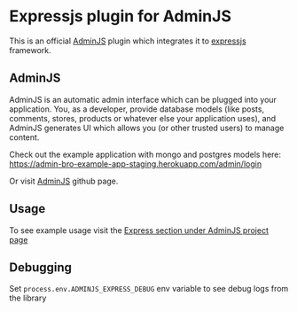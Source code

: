 # Expressjs plugin for AdminJS

This is an official [AdminJS](https://github.com/SoftwareBrothers/adminjs) plugin which integrates it to [expressjs](https://expressjs.com/) framework.

## AdminJS

AdminJS is an automatic admin interface which can be plugged into your application. You, as a developer, provide database models (like posts, comments, stores, products or whatever else your application uses), and AdminJS generates UI which allows you (or other trusted users) to manage content.

Check out the example application with mongo and postgres models here: https://admin-bro-example-app-staging.herokuapp.com/admin/login

Or visit [AdminJS](https://github.com/SoftwareBrothers/adminjs) github page.

## Usage

To see example usage visit the [Express section under AdminJS project page](https://softwarebrothers.github.io/adminjs-dev/module-adminjs-expressjs.html)

## Debugging
Set `process.env.ADMINJS_EXPRESS_DEBUG` env variable to see debug logs from the library

